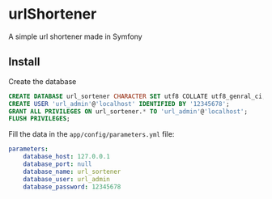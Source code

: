 # urlShortener

A simple url shortener made in Symfony

## Install

Create the database

```sql
CREATE DATABASE url_sortener CHARACTER SET utf8 COLLATE utf8_genral_ci;
CREATE USER 'url_admin'@'localhost' IDENTIFIED BY '12345678';
GRANT ALL PRIVILEGES ON url_sortener.* TO 'url_admin'@'localhost';
FLUSH PRIVILEGES;
```

Fill the data in the `app/config/parameters.yml` file:

```yaml
parameters:
    database_host: 127.0.0.1
    database_port: null
    database_name: url_sortener
    database_user: url_admin
    database_password: 12345678
```
